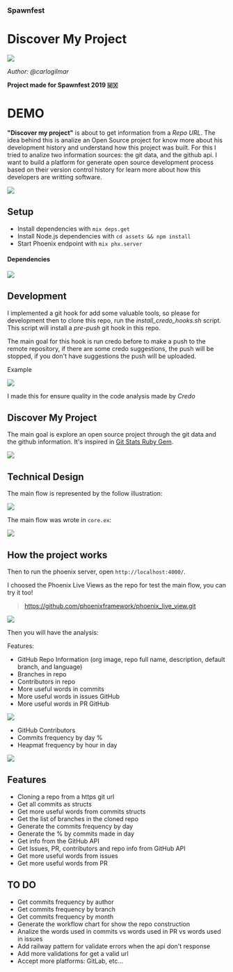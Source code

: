 ### Spawnfest
# Discover My Project

![](guides/uno.png)

*Author: @carlogilmar*

**Project made for Spawnfest 2019 🇲🇽**

# DEMO

**"Discover my project"** is about to get information from a *Repo URL*. The idea behind this is analize an Open Source project for know more about his development history and understand how this project was built. For this I tried to analize two information sources: the git data, and the github api. I want to build a platform for generate open source development process based on their version control history for learn more about how this developers are writting software.

![](guides/demo.gif)

## Setup

  * Install dependencies with `mix deps.get`
  * Install Node.js dependencies with `cd assets && npm install`
  * Start Phoenix endpoint with `mix phx.server`

#### Dependencies

![](guides/dos.png)

## Development

I implemented a git hook for add some valuable tools, so please for development then to clone this repo, run the *install_credo_hooks.sh* script. This script will install a *pre-push* git hook in this repo.

The main goal for this hook is run credo before to make a push to the remote repository, if there are some credo suggestions, the push will be stopped, if you don't have suggestions the push will be uploaded.

Example

![](guides/credo_hook.gif)

I made this for ensure quality in the code analysis made by *Credo*

## Discover My Project

The main goal is explore an open source project through the git data and the github information. It's inspired in [Git Stats Ruby Gem](https://github.com/tomgi/git_stats).

![](guides/tres.png)

## Technical Design

The main flow is represented by the  follow illustration:

![](guides/siete.png)

The main flow was wrote in `core.ex`:

![](guides/ocho.png)


## How the project works

Then to run the phoenix server, open `http://localhost:4000/`.

I choosed the Phoenix Live Views as the repo for test  the main flow, you  can try it too!

> https://github.com/phoenixframework/phoenix_live_view.git

![](guides/seis.jpg)

Then you will have the analysis:

Features:

- GitHub Repo Information (org image, repo full name, description, default branch, and language)
- Branches in repo
- Contributors in repo
- More useful words in commits
- More useful words in issues GitHub
- More useful words in PR GitHub

![](guides/cuatro.png)

- GitHub Contributors
- Commits frequency by day %
- Heapmat frequency by hour in day

![](guides/cinco.png)

## Features

- Cloning a repo from a https git url
- Get all commits as structs
- Get more useful words from commits structs
- Get the list of branches in the cloned repo
- Generate the commits frequency by day
- Generate the % by commits made in day
- Get info from the GitHub API
- Get Issues, PR, contributors and repo info from GitHub API
- Get more useful words from issues
- Get more useful words from PR

## TO DO

- Get commits frequency by author
- Get commits frequency by branch
- Get commits frequency by month
- Generate the workflow chart for show the repo construction
- Analize the words used in commits vs words used in PR vs words used in issues
- Add railway pattern for validate errors when the api don't response
- Add more validations for get a valid url
- Accept more platforms: GitLab, etc...

